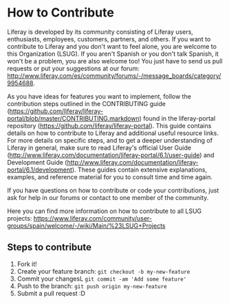 How to Contribute
=================

Liferay is developed by its community consisting of Liferay users, enthusiasts, employees, customers, partners, and others. If you want to contribute to Liferay and you don't want to feel alone, you are welcome to this Organization (LSUG). If you aren't Spanish or you don't talk Spanish, it won't be a problem, you are also welcome too! You just have to send us pull requests or put your suggestions at our forum: http://www.liferay.com/es/community/forums/-/message_boards/category/9954688.

As you have ideas for features you want to implement, follow the contribution steps outlined in the CONTRIBUTING guide (https://github.com/liferay/liferay-portal/blob/master/CONTRIBUTING.markdown) found in the liferay-portal repository (https://github.com/liferay/liferay-portal). This guide contains details on how to contribute to Liferay and additional useful resource links. For more details on specific steps, and to get a deeper understanding of Liferay in general, make sure to read Liferay's official User Guide (http://www.liferay.com/documentation/liferay-portal/6.1/user-guide) and Development Guide (http://www.liferay.com/documentation/liferay-portal/6.1/development). These guides contain extensive explanations, examples, and reference material for you to consult time and time again.

If you have questions on how to contribute or code your contributions, just ask for help in our forums or contact to one member of the community.

Here you can find more information on how to contribute to all LSUG projects: https://www.liferay.com/community/user-groups/spain/welcome/-/wiki/Main/%23LSUG+Projects

## Steps to contribute

1. Fork it!
2. Create your feature branch: `git checkout -b my-new-feature`
3. Commit your changesL `git commit -am 'Add some feature'`
4. Push to the branch: `git push origin my-new-feature`
5. Submit a pull request :D

